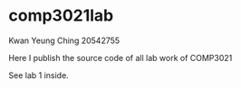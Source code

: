 # comp3021lab
Kwan Yeung Ching 20542755

Here I publish the source code of all lab work of COMP3021

See lab 1 inside.
